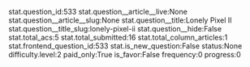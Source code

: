 stat.question_id:533
stat.question__article__live:None
stat.question__article__slug:None
stat.question__title:Lonely Pixel II
stat.question__title_slug:lonely-pixel-ii
stat.question__hide:False
stat.total_acs:5
stat.total_submitted:16
stat.total_column_articles:1
stat.frontend_question_id:533
stat.is_new_question:False
status:None
difficulty.level:2
paid_only:True
is_favor:False
frequency:0
progress:0
